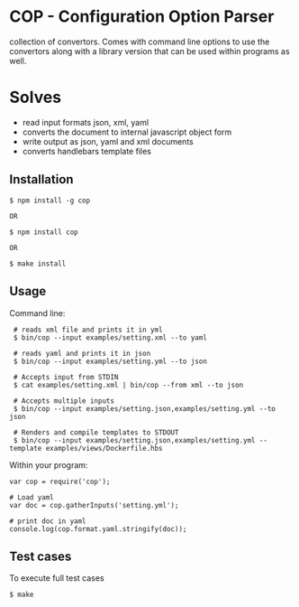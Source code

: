 # COP - Configuration Option Parser

collection of convertors.
Comes with command line options to use the convertors along with a library version that can be used within programs as well.

# Solves
  * read input formats json, xml, yaml 
  * converts the document to internal javascript object form
  * write output as json, yaml and xml documents
  * converts handlebars template files

## Installation

    $ npm install -g cop
        
    OR
    
    $ npm install cop
    
    OR 
    
    $ make install

## Usage

Command line:

     # reads xml file and prints it in yml
     $ bin/cop --input examples/setting.xml --to yaml
     
     # reads yaml and prints it in json
     $ bin/cop --input examples/setting.yml --to json
     
     # Accepts input from STDIN
     $ cat examples/setting.xml | bin/cop --from xml --to json
     
     # Accepts multiple inputs
     $ bin/cop --input examples/setting.json,examples/setting.yml --to json
     
     # Renders and compile templates to STDOUT 
     $ bin/cop --input examples/setting.json,examples/setting.yml --template examples/views/Dockerfile.hbs

Within your program:

    var cop = require('cop');
    
    # Load yaml
    var doc = cop.gatherInputs('setting.yml');
    
    # print doc in yaml 
    console.log(cop.format.yaml.stringify(doc));
    

## Test cases
To execute full test cases

    $ make

